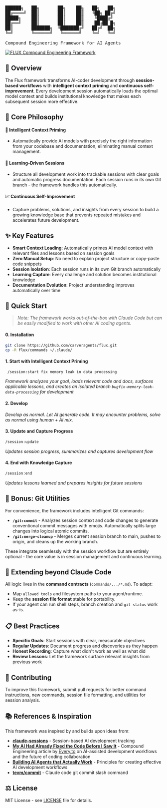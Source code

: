 <pre>
██████╗   ██╗       ██╗    ██╗   ██╗   ██╗
██╔════╝  ██║       ██║    ██║   ╚██╗ ██╔╝
█████╗    ██║       ██║    ██║    ╚████╔╝ 
██╔══╝    ██║       ██║    ██║    ██╔██ █╗ 
██║       ███████╗  ╚███████╔╝   ██╔╝  ██╗
╚═╝       ╚══════╝   ╚══════╝    ╚═╝   ╚═╝

Compound Engineering Framework for AI Agents
</pre>

[![FLUX Compound Engineering Framework](https://github.com/user-attachments/assets/3c624257-665e-4c8d-98e4-48377857d470)](https://www.youtube.com/watch?v=UAAv3mtX__U)

## 🌟 Overview 

The Flux framework transforms AI-coder development through **session-based workflows** with **intelligent context priming** and **continuous self-improvement**. Every development session automatically loads the optimal model context and builds institutional knowledge that makes each subsequent session more effective.

## 🧠 Core Philosophy 

#### 🤖 Intelligent Context Priming
* Automatically provide AI models with precisely the right information from your codebase and documentation, eliminating manual context management.

#### 🎯 Learning-Driven Sessions
* Structure all development work into trackable sessions with clear goals and automatic progress documentation. Each session runs in its own Git branch - the framework handles this automatically.

#### 📈 Continuous Self-Improvement
* Capture problems, solutions, and insights from every session to build a growing knowledge base that prevents repeated mistakes and accelerates future development.

## ✨ Key Features 

- **Smart Context Loading**: Automatically primes AI model context with relevant files and lessons based on session goals
- **Zero Manual Setup**: No need to explain project structure or copy-paste code snippets
- **Session Isolation**: Each session runs in its own Git branch automatically
- **Learning Capture**: Every challenge and solution becomes institutional knowledge
- **Documentation Evolution**: Project understanding improves automatically over time

## 🚀 Quick Start 

> *Note: The framework works out-of-the-box with Claude Code but can be easily modified to work with other AI coding agents.*

#### 0. Installation
```bash
git clone https://github.com/carveragents/flux.git
cp -R flux/commands ~/.claude/
```

#### 1. Start with Intelligent Context Priming
```bash
 /session:start fix memory leak in data processing
```
*Framework analyzes your goal, loads relevant code and docs, surfaces applicable lessons, and creates an isolated branch `bugfix-memory-leak-data-processing` for development*

#### 2. Develop
*Develop as normal. Let AI generate code. It may encounter problems, solve as normal using human + AI mix.*

#### 3. Update and Capture Progress
```bash
/session:update
```
*Updates session progress, summarizes and captures development flow*

#### 4. End with Knowledge Capture
```bash
/session:end
```
*Updates lessons learned and prepares insights for future sessions*

## 🎁 Bonus: Git Utilities 

For convenience, the framework includes intelligent Git commands:

- **`/git:commit`** - Analyzes session context and code changes to generate conventional commit messages with emojis. Automatically splits large changes into logical atomic commits.
- **`/git:merge-cleanup`** - Merges current session branch to main, pushes to origin, and cleans up the working branch.

These integrate seamlessly with the session workflow but are entirely optional - the core value is in session management and continuous learning.

## 🔧 Extending beyond Claude Code 

All logic lives in the **command contracts** (`commands/.../*.md`). To adapt:

- Map `allowed tools` and filesystem paths to your agent/runtime.
- Keep the **session file format** stable for portability.
- If your agent can run shell steps, branch creation and `git status` work as-is.

## 📋 Best Practices 

- **Specific Goals**: Start sessions with clear, measurable objectives
- **Regular Updates**: Document progress and discoveries as they happen
- **Honest Recording**: Capture what didn't work as well as what did
- **Review Lessons**: Let the framework surface relevant insights from previous work

## 🤝 Contributing 

To improve this framework, submit pull requests for better command instructions, new commands, session file formatting, and utilities for session analysis.

## 📚 References & Inspiration 

This framework was inspired by and builds upon ideas from:

- **[claude-sessions](https://github.com/iannuttall/claude-sessions)** - Session-based AI development tracking
- **[My AI Had Already Fixed the Code Before I Saw It](https://every.to/source-code/my-ai-had-already-fixed-the-code-before-i-saw-it)** - Compound Engineering article by [Every.to](https://every.to) on AI-assisted development workflows and the future of coding collaboration
- **[Building AI Agents that Actually Work](https://www.youtube.com/watch?v=Kf5-HWJPTIE)** - Principles for creating effective AI development workflows
- **[tevm/commit](https://github.com/evmts/tevm-monorepo/blob/main/.claude/commands/commit.md)** - Claude code git commit slash command

## ⚖️ License 

MIT License - see [LICENSE](LICENSE) file for details.

